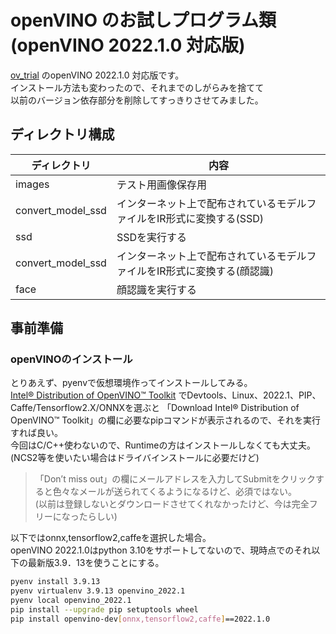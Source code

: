 # openVINO のお試しプログラム類(openVINO 2022.1.0 対応版)

[ov_trial](https://github.com/ippei8jp/ov_trial) のopenVINO 2022.1.0 対応版です。  
インストール方法も変わったので、それまでのしがらみを捨てて  
以前のバージョン依存部分を削除してすっきりさせてみました。  

## ディレクトリ構成

| ディレクトリ        | 内容                                                                        |
|---------------------|-----------------------------------------------------------------------------|
| images              | テスト用画像保存用                                                          |    
| convert_model_ssd   | インターネット上で配布されているモデルファイルをIR形式に変換する(SSD)       |  
| ssd                 | SSDを実行する                                                               |
| convert_model_ssd   | インターネット上で配布されているモデルファイルをIR形式に変換する(顔認識)    |  
| face                | 顔認識を実行する                                                            |


## 事前準備
### openVINOのインストール  

とりあえず、pyenvで仮想環境作ってインストールしてみる。  
[Intel® Distribution of OpenVINO™ Toolkit](https://www.intel.com/content/www/us/en/developer/tools/openvino-toolkit/download.html)
でDevtools、Linux、2022.1、PIP、Caffe/Tensorflow2.X/ONNXを選ぶと
「Download Intel® Distribution of OpenVINO™ Toolkit」の欄に必要なpipコマンドが表示されるので、それを実行すれば良い。  
今回はC/C++使わないので、Runtimeの方はインストールしなくても大丈夫。
(NCS2等を使いたい場合はドライバインストールに必要だけど)  

> 「Don’t miss out」の欄にメールアドレスを入力してSubmitをクリックすると色々なメールが送られてくるようになるけど、必須ではない。  
> (以前は登録しないとダウンロードさせてくれなかったけど、今は完全フリーになったらしい)    

以下ではonnx,tensorflow2,caffeを選択した場合。  
openVINO 2022.1.0はpython 3.10をサポートしてないので、現時点でのそれ以下の最新版3.9．13を使うことにする。  

```bash
pyenv install 3.9.13
pyenv virtualenv 3.9.13 openvino_2022.1
pyenv local openvino_2022.1 
pip install --upgrade pip setuptools wheel
pip install openvino-dev[onnx,tensorflow2,caffe]==2022.1.0
```
